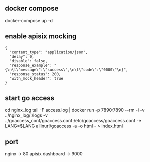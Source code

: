 docker compose
------
docker-compose up -d

enable apisix mocking
------

```
{
  "content_type": "application/json",
  "delay": 0,
  "disable": false,
  "response_example": "{\n\t\"message\":\"success\",\n\t\"code\":\"0000\"\n}",
  "response_status": 200,
  "with_mock_header": true
}
```

start go access
------
cd nginx_log
tail -F access.log | docker run -p 7890:7890 --rm -i -v ../nginx_log/:/logs -v ../goaccess_conf/goaccess.conf:/etc/goaccess/goaccess.conf -e LANG=$LANG allinurl/goaccess -a -o html - > index.html


port
----
nginx -> 80
apisix dashboard -> 9000
